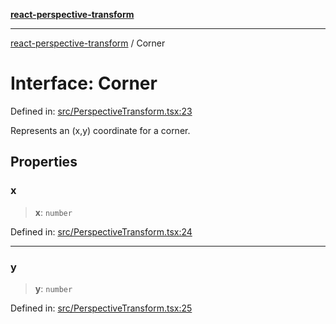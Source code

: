 [**react-perspective-transform**](../README.md)

***

[react-perspective-transform](../README.md) / Corner

# Interface: Corner

Defined in: [src/PerspectiveTransform.tsx:23](https://github.com/ZilbaM/react-perspective-transform/blob/0bebb08994811f7c5c3331829addf567b7ecffc1/src/PerspectiveTransform.tsx#L23)

Represents an (x,y) coordinate for a corner.

## Properties

### x

> **x**: `number`

Defined in: [src/PerspectiveTransform.tsx:24](https://github.com/ZilbaM/react-perspective-transform/blob/0bebb08994811f7c5c3331829addf567b7ecffc1/src/PerspectiveTransform.tsx#L24)

***

### y

> **y**: `number`

Defined in: [src/PerspectiveTransform.tsx:25](https://github.com/ZilbaM/react-perspective-transform/blob/0bebb08994811f7c5c3331829addf567b7ecffc1/src/PerspectiveTransform.tsx#L25)
